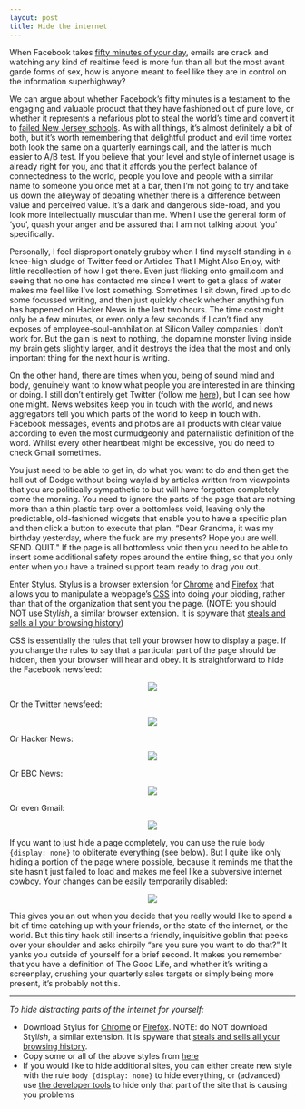```yaml
---
layout: post
title: Hide the internet
---
```

When Facebook takes [fifty minutes of your day](http://www.nytimes.com/2016/05/06/business/facebook-bends-the-rules-of-audience-engagement-to-its-advantage.html), emails are crack and watching any kind of realtime feed is more fun than all but the most avant garde forms of sex, how is anyone meant to feel like they are in control on the information superhighway?

We can argue about whether Facebook’s fifty minutes is a testament to the engaging and valuable product that they have fashioned out of pure love, or whether it represents a nefarious plot to steal the world’s time and convert it to [failed New Jersey schools](https://www.buzzfeed.com/mollyhensleyclancy/what-happened-to-zuckerbergs-100-million). As with all things, it’s almost definitely a bit of both, but it’s worth remembering that delightful product and evil time vortex both look the same on a quarterly earnings call, and the latter is much easier to A/B test. If you believe that your level and style of internet usage is already right for you, and that it affords you the perfect balance of connectedness to the world, people you love and people with a similar name to someone you once met at a bar, then I’m not going to try and take us down the alleyway of debating whether there is a difference between value and perceived value. It’s a dark and dangerous side-road, and you look more intellectually muscular than me. When I use the general form of ‘you’, quash your anger and be assured that I am not talking about ‘you’ specifically.

Personally, I feel disproportionately grubby when I find myself standing in a knee-high sludge of Twitter feed or Articles That I Might Also Enjoy, with little recollection of how I got there. Even just flicking onto gmail.com and seeing that no one has contacted me since I went to get a glass of water makes me feel like I’ve lost something. Sometimes I sit down, fired up to do some focussed writing, and then just quickly check whether anything fun has happened on Hacker News in the last two hours. The time cost might only be a few minutes, or even only a few seconds if I can’t find any exposes of employee-soul-annhilation at Silicon Valley companies I don’t work for. But the gain is next to nothing, the dopamine monster living inside my brain gets slightly larger, and it destroys the idea that the most and only important thing for the next hour is writing.

On the other hand, there are times when you, being of sound mind and body, genuinely want to know what people you are interested in are thinking or doing. I still don’t entirely get Twitter (follow me [here](https://twitter.com/robjheaton)), but I can see how one might. News websites keep you in touch with the world, and news aggregators tell you which parts of the world to keep in touch with. Facebook messages, events and photos are all products with clear value according to even the most curmudgeonly and paternalistic definition of the word. Whilst every other heartbeat might be excessive, you do need to check Gmail sometimes.

You just need to be able to get in, do what you want to do and then get the hell out of Dodge without being waylaid by articles written from viewpoints that you are politically sympathetic to but will have forgotten completely come the morning. You need to ignore the parts of the page that are nothing more than a thin plastic tarp over a bottomless void, leaving only the predictable, old-fashioned widgets that enable you to have a specific plan and then click a button to execute that plan. “Dear Grandma, it was my birthday yesterday, where the fuck are my presents? Hope you are well. SEND. QUIT." If the page is all bottomless void then you need to be able to insert some additional safety ropes around the entire thing, so that you only enter when you have a trained support team ready to drag you out.

Enter Stylus. Stylus is a browser extension for [Chrome](https://chrome.google.com/webstore/detail/stylus/clngdbkpkpeebahjckkjfobafhncgmne?hl=en) and [Firefox](https://addons.mozilla.org/en-US/firefox/addon/styl-us) that allows you to manipulate a webpage’s [CSS](https://developer.mozilla.org/en-US/docs/Web/Guide/CSS/Getting_started/What_is_CSS) into doing your bidding, rather than that of the organization that sent you the page. (NOTE: you should NOT use Styl*ish*, a similar browser extension. It is spyware that [steals and sells all your browsing history](/2018/07/02/stylish-browser-extension-steals-your-browser-history))

CSS is essentially the rules that tell your browser how to display a page. If you change the rules to say that a particular part of the page should be hidden, then your browser will hear and obey. It is straightforward to hide the Facebook newsfeed:

<p align="center">
<img src="https://cloud.githubusercontent.com/assets/1565857/15089699/b6e9eeac-13be-11e6-8ead-9c8bb74820aa.png" />
</p>

Or the Twitter newsfeed:

<p align="center">
<img src="https://cloud.githubusercontent.com/assets/1565857/15089698/b6d902d6-13be-11e6-836d-5dea1122ac6f.png" />
</p>

Or Hacker News:

<p align="center">
<img src="https://cloud.githubusercontent.com/assets/1565857/15089723/7838c1aa-13bf-11e6-93ec-87508fa3d8a6.png" />
</p>

Or BBC News:

<p align="center">
<img src="https://cloud.githubusercontent.com/assets/1565857/15089701/b6f4c0ca-13be-11e6-93be-91b42b78b5b1.png" />
</p>

Or even Gmail:

<p align="center">
<img src="https://cloud.githubusercontent.com/assets/1565857/15089929/4a8d855a-13c5-11e6-85d8-19a96c0c081c.png" />
</p>

If you want to just hide a page completely, you can use the rule `body {display: none}` to obliterate everything (see below). But I quite like only hiding a portion of the page where possible, because it reminds me that the site hasn’t just failed to load and makes me feel like a subversive internet cowboy. Your changes can be easily temporarily disabled:

<p align="center">
<img src="https://cloud.githubusercontent.com/assets/1565857/15089935/bcd4346a-13c5-11e6-8a74-0edcfe7d68b3.png" />
</p>

This gives you an out when you decide that you really would like to spend a bit of time catching up with your friends, or the state of the internet, or the world. But this tiny hack still inserts a friendly, inquisitive goblin that peeks over your shoulder and asks chirpily “are you sure you want to do that?” It yanks you outside of yourself for a brief second. It makes you remember that you have a definition of The Good Life, and whether it’s writing a screenplay, crushing your quarterly sales targets or simply being more present, it’s probably not this.

---

<i>
To hide distracting parts of the internet for yourself:
</i>

* Download Stylus for [Chrome](https://chrome.google.com/webstore/detail/stylus/clngdbkpkpeebahjckkjfobafhncgmne?hl=en) or [Firefox](https://addons.mozilla.org/en-US/firefox/addon/styl-us). NOTE: do NOT download Styl*ish*, a similar extension. It is spyware that [steals and sells all your browsing history](/2018/07/02/stylish-browser-extension-steals-your-browser-history).
* Copy some or all of the above styles from [here](https://userstyles.org/users/331645)
* If you would like to hide additional sites, you can either create new style with the rule `body {display: none}` to hide everything, or (advanced) use [the developer tools](https://developer.chrome.com/devtools#dom-and-styles) to hide only that part of the site that is causing you problems
